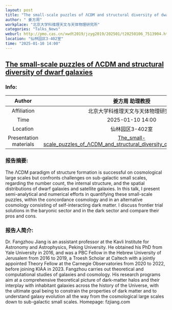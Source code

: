 ```yaml
---
layout: post
title: "The small-scale puzzles of ΛCDM and structural diversity of dwarf galaxies"
author: " 姜方周"
workplace: "北京大学科维理天文与天体物理研究所"
categories: "Talks_News"
weburl: http://pmo.cas.cn/xwdt2019/jzyg2019/202501/t20250106_7513904.html
location: "仙林园区3-402室"
time: "2025-01-10 14:00"
---
```


## [The small-scale puzzles of ΛCDM and structural diversity of dwarf galaxies](http://pmo.cas.cn/xwdt2019/jzyg2019/202501/t20250106_7513904.html)

### Info:


|Author  | 姜方周 助理教授|
|:--:|:--:|
|Affiliation|北京大学科维理天文与天体物理研究所|
|Time    | 2025-01-10 14:00 |
|Location| 仙林园区3-402室 |
|Presentation materials|[The_small-scale_puzzles_of_ΛCDM_and_structural_diversity_of_dwarf_galaxies.pptx](https://pan.cstcloud.cn/unode/stor/downloadByUrl?downloadId=1.eyJidWNrZXQiOiJkZWZhdWx0IiwibGVuIjo4NTU0Mzg4OCwic2l6ZSI6ODU1NDM4ODgsInBvcyI6MCwibmFtZSI6IjIwMjUwMTEwX1RoZV9zbWFsbC1zY2FsZV9wdXp6bGVzX29mX86bQ0RNX2FuZF9zdHJ1Y3R1cmFsX2RpdmVyc2l0eV9vZl9kd2FyZl9nYWxheGllcy5wcHR4IiwiY3RpbWUiOjE3NDQwODczMDMsImtleSI6IklCUC15RWdmUklSRmlfcUJjUzFMMDF1U29IUUFBQUFGR1V2USIsImFnZSI6ODY0MDB9.3886380830)|


### 报告摘要:
The ΛCDM paradigm of structure formation is successful on cosmological large scales but confronts challenges on sub-galactic small scales, regarding the number count, the internal structure, and the spatial distributions of dwarf galaxies and satellite galaxies. In this talk, I present semi-analytical and numerical efforts in quantifying these small-scale puzzles, within the concordance cosmology and in an alternative cosmology consisting of self-interacting dark matter. I discuss frontier trial solutions in the baryonic sector and in the dark sector and compare their pros and cons. 

### 报告人简介:
Dr. Fangzhou Jiang is an assistant professor at the Kavli Institute for Astronomy and Astrophysics, Peking University. He obtained his PhD from Yale University in 2016, and was a PBC Fellow in the Hebrew University of Jerusalem from 2016 to 2019, a Troesh Scholar at Caltech with a jointly appointed Theory Fellow at the Carnegie Observatories from 2020 to 2022, before joining KIAA in 2023. Fangzhou carries out theoretical and computational studies of galaxies and cosmology. His research programs aim at a comprehensive theoretical picture of dark-matter halos and their interplay with inhabitant galaxies across the history of the Universe, with the ultimate goal being to constrain the properties of dark matter and to understand galaxy evolution all the way from the cosmological large scales down to sub-galactic small scales.  Homepage: fzjiang.com
